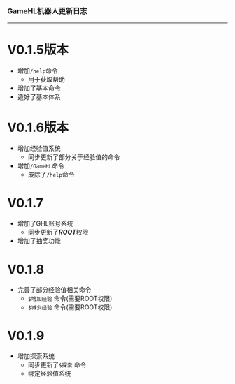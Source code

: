 ### GameHL机器人更新日志
---
# V0.1.5版本
* 增加`/help`命令
  * 用于获取帮助
* 增加了基本命令
* 造好了基本体系

# V0.1.6版本
* 增加经验值系统
  * 同步更新了部分关于经验值的命令
* 增加`/GameHL`命令
  * 废除了`/help`命令
  
# V0.1.7
* 增加了GHL账号系统
  * 同步更新了***ROOT***权限
* 增加了抽奖功能

# V0.1.8
* 完善了部分经验值相关命令
  * `$增加经验` 命令(需要ROOT权限)
  * `$减少经验` 命令(需要ROOT权限)

# V0.1.9
* 增加探索系统
  * 同步更新了`$探索` 命令
  * 绑定经验值系统
